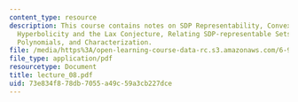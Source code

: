 ```yaml
---
content_type: resource
description: This course contains notes on SDP Representability, Convex Sets in R2,
  Hyperbolicity and the Lax Conjecture, Relating SDP-representable Sets and Hyperbolic
  Polynomials, and Characterization.
file: /media/https%3A/open-learning-course-data-rc.s3.amazonaws.com/6-972-algebraic-techniques-and-semidefinite-optimization-spring-2006/73e834f878db7055a49c59a3cb227dce_lecture_08.pdf
file_type: application/pdf
resourcetype: Document
title: lecture_08.pdf
uid: 73e834f8-78db-7055-a49c-59a3cb227dce
---
```

